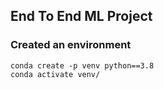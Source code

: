 ## End To End ML Project

### Created an environment  
```
conda create -p venv python==3.8
conda activate venv/
```
